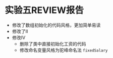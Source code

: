 # 实验五REVIEW报告

 - 修改了数组初始化的代码风格，更加简单易读
 - 修改了II
 - 修改IV
    - 删除了类中直接初始化工资的代码
    - 修改命名变量风格为驼峰命名法 `fixedSalary`